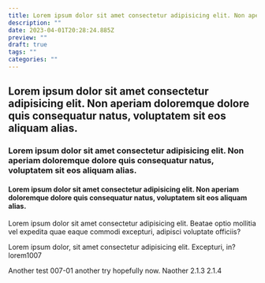 ```yaml
---
title: Lorem ipsum dolor sit amet consectetur adipisicing elit. Non aperiam doloremque dolore quis consequatur natus, voluptatem sit eos aliquam alias.
description: ""
date: 2023-04-01T20:28:24.885Z
preview: ""
draft: true
tags: ""
categories: ""
---
```

## Lorem ipsum dolor sit amet consectetur adipisicing elit. Non aperiam doloremque dolore quis consequatur natus, voluptatem sit eos aliquam alias.
### Lorem ipsum dolor sit amet consectetur adipisicing elit. Non aperiam doloremque dolore quis consequatur natus, voluptatem sit eos aliquam alias.
#### Lorem ipsum dolor sit amet consectetur adipisicing elit. Non aperiam doloremque dolore quis consequatur natus, voluptatem sit eos aliquam alias.
Lorem ipsum dolor sit amet consectetur adipisicing elit. Beatae optio mollitia vel expedita quae eaque commodi excepturi, adipisci voluptate officiis?


Lorem ipsum dolor, sit amet consectetur adipisicing elit. Excepturi, in?
lorem1007

Another test 007-01 another try hopefully now. Naother 2.1.3 2.1.4